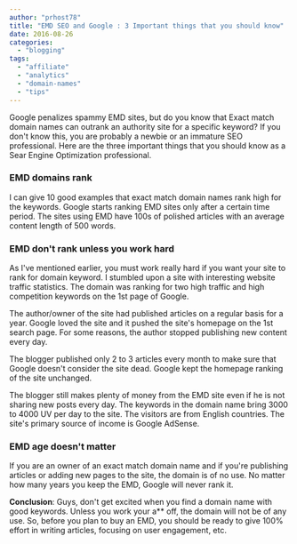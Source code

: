 ```yaml
---
author: "prhost78"
title: "EMD SEO and Google : 3 Important things that you should know"
date: 2016-08-26
categories: 
  - "blogging"
tags: 
  - "affiliate"
  - "analytics"
  - "domain-names"
  - "tips"
---
```


Google penalizes spammy EMD sites, but do you know that Exact match domain names can outrank an authority site for a specific keyword? If you don't know this, you are probably a newbie or an immature SEO professional. Here are the three important things that you should know as a Sear Engine Optimization professional.

### EMD domains rank

I can give 10 good examples that exact match domain names rank high for the keywords. Google starts ranking EMD sites only after a certain time period. The sites using EMD have 100s of polished articles with an average content length of 500 words.

### EMD don't rank unless you work hard

As I've mentioned earlier, you must work really hard if you want your site to rank for domain keyword. I stumbled upon a site with interesting website traffic statistics. The domain was ranking for two high traffic and high competition keywords on the 1st page of Google.

The author/owner of the site had published articles on a regular basis for a year. Google loved the site and it pushed the site's homepage on the 1st search page. For some reasons, the author stopped publishing new content every day.

The blogger published only 2 to 3 articles every month to make sure that Google doesn't consider the site dead. Google kept the homepage ranking of the site unchanged.

The blogger still makes plenty of money from the EMD site even if he is not sharing new posts every day. The keywords in the domain name bring 3000 to 4000 UV per day to the site. The visitors are from English countries. The site's primary source of income is Google AdSense.

### EMD age doesn't matter

If you are an owner of an exact match domain name and if you're publishing articles or adding new pages to the site, the domain is of no use. No matter how many years you keep the EMD, Google will never rank it.

**Conclusion**: Guys, don't get excited when you find a domain name with good keywords. Unless you work your a\*\* off, the domain will not be of any use. So, before you plan to buy an EMD, you should be ready to give 100% effort in writing articles, focusing on user engagement, etc.
